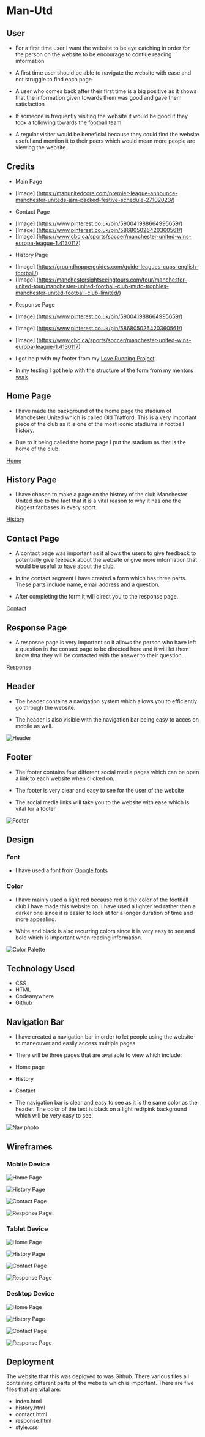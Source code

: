 # Man-Utd



## User

- For a first time user I want the website to be eye catching in order for the person on the website to be encourage to contiue reading information

- A first time user should be able to navigate the website with ease and not struggle to find each page

- A user who comes back after their first time is a big positive as it shows that the information given towards them was good and gave them satisfaction

- If someone is frequently visiting the website it would be good if they took a following towards the football team 

- A regular visiter would be beneficial because they could find the website useful and mention it to their peers which would mean more people are viewing the website.

## Credits
+ Main Page
- [Image] (https://manunitedcore.com/premier-league-announce-manchester-uniteds-jam-packed-festive-schedule-27102023/)
+ Contact Page
- [Image] (https://www.pinterest.co.uk/pin/590041988664995659/)
- [Image] (https://www.pinterest.co.uk/pin/586805026420360561/)
- [Image] (https://www.cbc.ca/sports/soccer/manchester-united-wins-europa-league-1.4130117)

+ History Page

- [Image] (https://groundhopperguides.com/guide-leagues-cups-english-football/)
- [Image] (https://manchestersightseeingtours.com/tour/manchester-united-tour/manchester-united-football-club-mufc-trophies-manchester-united-football-club-limited/)
+ Response Page
- [Image] (https://www.pinterest.co.uk/pin/590041988664995659/)
- [Image] (https://www.pinterest.co.uk/pin/586805026420360561/)
- [Image] (https://www.cbc.ca/sports/soccer/manchester-united-wins-europa-league-1.4130117)

- I got help with my footer from my [Love Running Project](https://github.com/oscarbutler/Love-Running)

- In my testing I got help with the structure of the form from my mentors [work](https://github.com/IuliiaKonovalova/animal_shelter/blob/main/TESTING.md)

## Home Page

- I have made the background of the home page the stadium of Manchester United which is called Old Trafford. This is a very important piece of the club as it is one of the most iconic stadiums in football history. 

- Due to it being called the home page I put the stadium as that is the home of the club.

[Home](documentation/home-page.png)

## History Page
- I have chosen to make a page on the history of the club Manchester United due to the fact that it is a vital reason to why it has one the biggest fanbases in every sport.

[History](documentation/history-page.png)

## Contact Page

- A contact page was important as it allows the users to give feedback to potentially give feeback about the website or give more information that would be useful to have about the club.

- In the contact segment I have created a form which has three parts. These parts include name, email address and a question.

- After completing the form it will direct you to the response page.

[Contact](documentation/contact-page.png)

## Response Page

- A resposne page is very important so it allows the person who have left a question in the contact page to be directed here and it will let them know thta they will  be contacted with the answer to their question.


[Response](documentation/response-page.png)

## Header

- The header contains a navigation system which allows you to efficiently go through the website.

- The header is also visible with the navigation bar being easy to acces on mobile as well.

![Header](documentation/screenshot-header-phone-two.png)

## Footer
- The footer contains four different social media pages which can be open a link to each website when clicked on.

- The footer is very clear and easy to see for the user of the website

- The social media links will take you to the website with ease which is vital for a footer

![Footer](documentation/screenshot-footer.png)

## Design

### Font
- I have used a font from [Google fonts](https://fonts.google.com/)

### Color
- I have mainly used a light red because red is the color of the football club I have made this website on. I have used a lighter red rather then a darker one since it is easier to look at for a longer duration of time and more appealing.

- White and black is also recurring colors since it is very easy to see and bold which is important when reading information.

![Color Palette](documentation/color-palette.png)

## Technology Used

- CSS
- HTML
- Codeanywhere
- Github

## Navigation Bar
- I have created a navigation bar in order to let people using the website to maneouver and easily access multiple pages.
- There will be three pages that are available to view which include:
- Home page
- History
- Contact

- The navigation bar is clear and easy to see as it is the same color as the header. The color of the text is black on a light red/pink background which will be very easy to see.
 
 
 ![Nav photo](documentation/nav.png)
 
 ## Wireframes

 ### Mobile Device

 ![Home Page](documentation/sc-home-mobile.png)

 ![History Page](documentation/sc-history-mobile.png)

 ![Contact Page](documentation/sc-contact-mobile.png)

 ![Response Page](documentation/sc-response-mobile.png)

 ### Tablet Device

 ![Home Page](documentation/sc-home-tablet.png)

 ![History Page](documentation/sc-history-tablet.png)

 ![Contact Page](documentation/sc-contact-tablet.png)

 ![Response Page](documentation/sc-response-tablet.png)

 ### Desktop Device

 ![Home Page](documentation/sc-history-web.png)

 ![History Page](documentation/sc-history-web.png)

 ![Contact Page](documentation/sc-contact-web.png)

 ![Response Page](documentation/sc-response-web.png) 

## Deployment

The website that this was deployed to was Github. There various files all containing different parts of the website which is important.
There are five files that are vital are:
- index.html
- history.html
- contact.html
- response.html
- style.css
